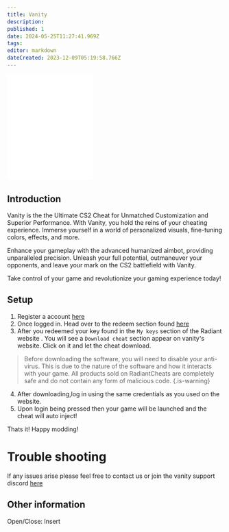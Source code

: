 ```yaml
---
title: Vanity
description: 
published: 1
date: 2024-05-25T11:27:41.969Z
tags: 
editor: markdown
dateCreated: 2023-12-09T05:19:58.766Z
---
```


<img src="/vanity.png" alt="vanity-logo"  width="200"/>

## Introduction
Vanity is the the Ultimate CS2 Cheat for Unmatched Customization and Superior Performance.
With Vanity, you hold the reins of your cheating experience. Immerse yourself in a world of personalized visuals, fine-tuning colors, effects, and more.

Enhance your gameplay with the advanced humanized aimbot, providing unparalleled precision. Unleash your full potential, outmaneuver your opponents, and leave your mark on the CS2 battlefield with Vanity.

Take control of your game and revolutionize your gaming experience today!

## Setup
1. Register a account [here](https://vanitycheats.xyz/forum/login/register)
2. Once logged in. Head over to the redeem section found [here](https://vanitycheats.xyz/forum/account/upgrades)
3. After you redeemed your key found in the `My keys` section of the Radiant website . You will see a `Download cheat` section appear on vanity's website. Click on it and let the cheat download.
> Before downloading the software, you will need to disable your anti-virus. This is due to the nature of the software and how it interacts with your game. All products sold on RadiantCheats are completely safe and do not contain any form of malicious code.
{.is-warning}
4. After downloading,log in using the same credentials as you used on the website. 
5. Upon login being pressed then your game will be launched and the cheat will auto inject!

Thats it! Happy modding!

# Trouble shooting 
If any issues arise please feel free to contact us or join the vanity support discord [here](https://vanitycheats.xyz/forum/pages/Discord/)
## Other information 
Open/Close: Insert